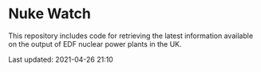 # Nuke Watch

This repository includes code for retrieving the latest information available on the output of EDF nuclear power plants in the UK.

Last updated: 2021-04-26 21:10